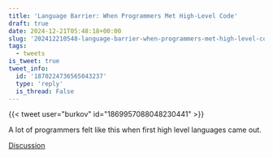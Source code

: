 ```yaml
---
title: 'Language Barrier: When Programmers Met High-Level Code'
draft: true
date: 2024-12-21T05:48:18+00:00
slug: '202412210548-language-barrier-when-programmers-met-high-level-code'
tags:
  - tweets
is_tweet: true
tweet_info:
  id: '1870224736565043237'
  type: 'reply'
  is_thread: False
---
```




{{< tweet user="burkov" id="1869957088048230441" >}}

A lot of programmers felt like this when first high level languages came out.

[Discussion](https://x.com/sytelus/status/1870224736565043237)
